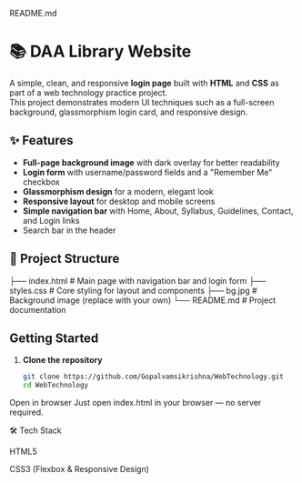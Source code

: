 README.md
# 📚 DAA Library Website

A simple, clean, and responsive **login page** built with **HTML** and **CSS** as part of a web technology practice project.  
This project demonstrates modern UI techniques such as a full-screen background, glassmorphism login card, and responsive design.

## ✨ Features
-  **Full-page background image** with dark overlay for better readability  
-  **Login form** with username/password fields and a "Remember Me" checkbox  
-  **Glassmorphism design** for a modern, elegant look  
-  **Responsive layout** for desktop and mobile screens  
-  **Simple navigation bar** with Home, About, Syllabus, Guidelines, Contact, and Login links  
-  Search bar in the header  

## 📂 Project Structure


├── index.html # Main page with navigation bar and login form
├── styles.css # Core styling for layout and components
├── bg.jpg # Background image (replace with your own)
└── README.md # Project documentation


##  Getting Started

1. **Clone the repository**
   ```bash
   git clone https://github.com/Gopalvamsikrishna/WebTechnology.git
   cd WebTechnology


Open in browser
Just open index.html in your browser — no server required.

🛠️ Tech Stack

HTML5

CSS3 (Flexbox & Responsive Design)
